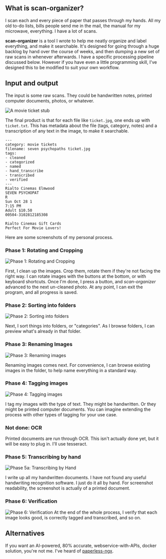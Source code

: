 ## What is scan-organizer?

I scan each and every piece of paper that passes through my hands. All my old to-do lists, bills people send me in the mail, the manual for my microwave, everything. I have a lot of scans.

**scan-organizer** is a tool I wrote to help me neatly organize and label everything, and make it searchable. It's designed for going through a huge backlog by hand over the course of weeks, and then dumping a new set of raw scans in whenever afterwards. I have a specific processing pipeline discussed below. However if you have even a little programming skill, I've designed this to be modified to suit your own workflow.

## Input and output

The input is some raw scans. They could be handwritten notes, printed computer documents, photos, or whatever.

![A movie ticket stub](/screenshots/sample_image.jpg)

The final product is that for each file like `ticket.jpg`, one ends up with `ticket.txt`. This has metadata about the file (tags, category, notes) and a transcription of any text in the image, to make it searchable.

```
---
category: movie tickets
filename: seven psychopaths ticket.jpg
tags:
- cleaned
- categorized
- named
- hand_transcribe
- transcribed
- verified
---
Rialto Cinemas Elmwood
SEVEN PSYCHOPAT
R
Sun Oct 28 1
7:15 PM
Adult $10.50
00504-3102812185308

Rialto Cinemas Gift Cards
Perfect For Movie Lovers!
```

Here are some screenshots of my personal process.

### Phase 1: Rotating and Cropping
![Phase 1: Rotating and Cropping](/screenshots/phase1.png)

First, I clean up the images. Crop them, rotate them if they're not facing the right way. I can rotate images with the buttons at the bottom, or with keyboard shortcuts. Once I'm done, I press a button, and *scan-organizer* advanced to the next un-cleaned photo. At any point, I can exit the program, and all progress is saved.

### Phase 2: Sorting into folders
![Phase 2: Sorting into folders](/screenshots/phase2.png)

Next, I sort things into folders, or "categories". As I browse folders, I can preview what's already in that folder.

### Phase 3: Renaming Images
![Phase 3: Renaming images](/screenshots/phase3.png)

Renaming images comes next. For convenience, I can browse existing images in the folder, to help name everything in a standard way.

### Phase 4: Tagging images
![Phase 4: Tagging images](/screenshots/phase4.png)

I tag my images with the type of text. They might be handwritten. Or they might be printed computer documents. You can imagine extending the process with other types of tagging for your use case.

### Not done: OCR
Printed documents are run through OCR. This isn't actually done yet, but it will be easy to plug in. I'll use tesseract.

### Phase 5: Transcribing by hand
![Phase 5a: Transcribing by Hand](/screenshots/phase5.png)

I write up all my handwritten documents. I have not found any useful handwriting recognition software. I just do it all by hand. For screenshot readability, the screenshot is actually of a printed document.

### Phase 6: Verification
![Phase 6: Verification](/screenshots/phase6.png)
At the end of the whole process, I verify that each image looks good, is correctly tagged and transcribed, and so on.

## Alternatives
If you want an AI-powered, 80% accurate, webservice-with-APIs, docker solution, you're not me. I've heard of [paperless-ngx](https://github.com/paperless-ngx/paperless-ngx).
